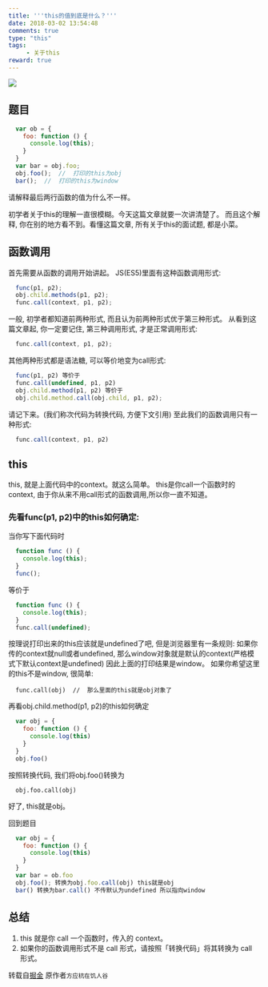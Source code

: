 ```yaml
---
title: '''this的值到底是什么？'''
date: 2018-03-02 13:54:48
comments: true
type: "this"
tags:
     - 关于this
reward: true
---
```

![](https://wangdabaoqq.github.io/hexo-back-up/assets/img/qingCat.jpg)
<!--more-->
##  题目
  ```js
    var ob = {
      foo: function () {
        console.log(this);
      }
    }
    var bar = obj.foo;
    obj.foo();  //  打印的this为obj
    bar();  //  打印的this为window
  ```
  请解释最后两行函数的值为什么不一样。

  初学者关于this的理解一直很模糊。今天这篇文章就要一次讲清楚了。
  而且这个解释, 你在别的地方看不到。看懂这篇文章, 所有关于this的面试题, 都是小菜。

##  函数调用
  首先需要从函数的调用开始讲起。
  JS(ES5)里面有这种函数调用形式:
  ```js
    func(p1, p2);
    obj.child.methods(p1, p2);
    func.call(context, p1, p2);
  ```
  一般, 初学者都知道前两种形式, 而且认为前两种形式优于第三种形式。
  从看到这篇文章起, 你一定要记住, 第三种调用形式, 才是正常调用形式:
  ```js
    func.call(context, p1, p2);
  ```
  其他两种形式都是语法糖, 可以等价地变为call形式:

  ```js
    func(p1, p2) 等价于
    func.call(undefined, p1, p2)
    obj.child.method(p1, p2) 等价于
    obj.child.method.call(obj.child, p1, p2);
  ```

  请记下来。(我们称次代码为转换代码, 方便下文引用)
  至此我们的函数调用只有一种形式:
  ```js
    func.call(context, p1, p2)
  ```
## this
this, 就是上面代码中的context。就这么简单。
this是你call一个函数时的context, 由于你从来不用call形式的函数调用,所以你一直不知道。
  
  ### 先看func(p1, p2)中的this如何确定:  
  当你写下面代码时
```js
  function func () {
    console.log(this);
  }
  func();
```
等价于
```js
  function func () {
    console.log(this);
  }
  func.call(undefined);
```
按理说打印出来的this应该就是undefined了吧, 但是浏览器里有一条规则:
如果你传的context就null或者undefined, 那么window对象就是默认的context(严格模式下默认context是undefined)
因此上面的打印结果是window。
如果你希望这里的this不是window, 很简单:
```
  func.call(obj)  //  那么里面的this就是obj对象了
```
再看obj.child.method(p1, p2)的this如何确定
```js
  var obj = {
    foo: function () {
      console.log(this)
    }
  }
  obj.foo()
```
按照转换代码, 我们将obj.foo()转换为
```
  obj.foo.call(obj)
```
好了, this就是obj。

回到题目
```js
  var obj = {
    foo: function () {
      console.log(this)
    }
  }
  var bar = ob.foo
  obj.foo(); 转换为obj.foo.call(obj) this就是obj
  bar() 转换为bar.call() 不传默认为undefined 所以指向window
```
##  总结
1. this 就是你 call 一个函数时，传入的 context。
2. 如果你的函数调用形式不是 call 形式，请按照「转换代码」将其转换为 call 形式。

转载自[掘金](https://juejin.im/post/5857dad461ff4b00686cf97a)
原作者`方应杭在饥人谷`
